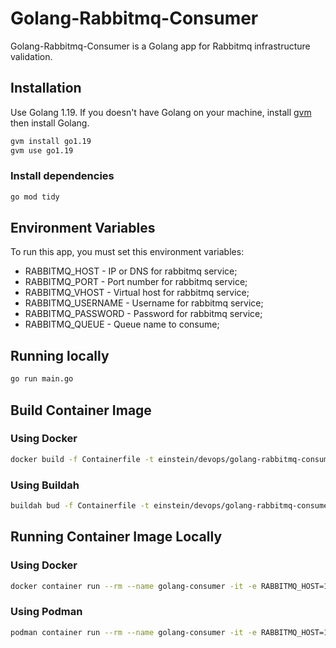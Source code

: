 # Golang-Rabbitmq-Consumer

Golang-Rabbitmq-Consumer is a Golang app for Rabbitmq infrastructure validation.

## Installation

Use Golang 1.19. If you doesn't have Golang on your machine, install [gvm](https://github.com/moovweb/gvm#installing) then install Golang.

```bash
gvm install go1.19
gvm use go1.19
```

### Install dependencies

```bash
go mod tidy
```

## Environment Variables
To run this app, you must set this environment variables:
- RABBITMQ_HOST     - IP or DNS for rabbitmq service;
- RABBITMQ_PORT     - Port number for rabbitmq service;
- RABBITMQ_VHOST    - Virtual host for rabbitmq service;
- RABBITMQ_USERNAME - Username for rabbitmq service;
- RABBITMQ_PASSWORD - Password for rabbitmq service;
- RABBITMQ_QUEUE    - Queue name to consume;

## Running locally

```bash
go run main.go
```

## Build Container Image
### Using Docker
```bash
docker build -f Containerfile -t einstein/devops/golang-rabbitmq-consumer:0.0.1 .
```
### Using Buildah
```bash
buildah bud -f Containerfile -t einstein/devops/golang-rabbitmq-consumer:0.0.1 .
```

## Running Container Image Locally
### Using Docker
```bash
docker container run --rm --name golang-consumer -it -e RABBITMQ_HOST=172.16.10.2 -e RABBITMQ_PORT=5672 -e RABBITMQ_VHOST=testvhost -e RABBITMQ_USERNAME=guest -e RABBITMQ_PASSWORD=guest -e RABBITMQ_QUEUE=devops.test einstein/devops/golang-rabbitmq-consumer:0.0.1
```
### Using Podman
```bash
podman container run --rm --name golang-consumer -it -e RABBITMQ_HOST=172.16.10.2 -e RABBITMQ_PORT=5672 -e RABBITMQ_VHOST=testvhost -e RABBITMQ_USERNAME=guest -e RABBITMQ_PASSWORD=guest -e RABBITMQ_QUEUE=devops.test einstein/devops/golang-rabbitmq-consumer:0.0.1
```